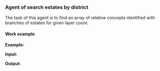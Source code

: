 ### Agent of search estates by district

The task of this agent is to find an array of relative concepts identified with branches of estates for given layer count.

#### Work example

**Example:**

**Input:**

**Output:**